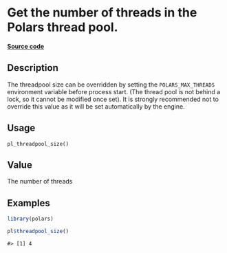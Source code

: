 
# Get the number of threads in the Polars thread pool.

[**Source code**](https://github.com/pola-rs/r-polars/tree/4c60e4ba5981c539b9639261157303d78f545b69/R/extendr-wrappers.R#L114)

## Description

The threadpool size can be overridden by setting the
<code>POLARS_MAX_THREADS</code> environment variable before process
start. (The thread pool is not behind a lock, so it cannot be modified
once set). It is strongly recommended not to override this value as it
will be set automatically by the engine.

## Usage

<pre><code class='language-R'>pl_threadpool_size()
</code></pre>

## Value

The number of threads

## Examples

``` r
library(polars)

pl$threadpool_size()
```

    #> [1] 4
